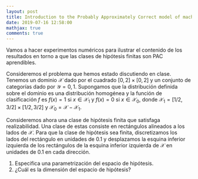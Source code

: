 ```yaml
---
layout: post
title: Introduction to the Probably Approximately Correct model of machine learning
date: 2019-07-16 12:58:00
mathjax: true
comments: true
---
```



Vamos a hacer experimentos numéricos para ilustrar el contenido de los resultados en torno a que las clases de hipótesis finitas son PAC aprendibles.

Consideremos el problema que hemos estado discutiendo en clase. Tenemos un dominio $\mathcal{X}$ dado por el cuadrado $[0,2]\times[0,2]$ y un conjunto de categorías dado por $\mathcal{Y} = {0,1}$. Supongamos que la distribución definida sobre el dominio es una distribución homogénea y la función de clasificación $f$ es $f(x) = 1$ si $x\in\mathcal{X}_1$ y $f(x)=0$ si $x\in\mathcal{X}_0$, donde $\mathcal{X}_1 =  [1/2, 3/2]\times[1/2,3/2]$ y $\mathcal{X}_0 = \mathcal{X}-\mathcal{X}_1$.

Consideremos ahora una clase de hipótesis finita que satisfaga realizabilidad. Una clase de estas consiste en rectángulos alineados a los lados de $\mathcal{X}$. Para que la clase de hipótesis sea finita, discretizamos los lados del rectángulo en unidades de 0.1 y desplazamos la esquina inferior izquierda de los rectángulos de la esquina inferior izquierda de $\mathcal{X}$ en unidades de 0.1 en cada dirección.

1. Especifica una parametrización del espacio de hipótesis.
2. ¿Cuál es la dimensión del espacio de hipótesis?

